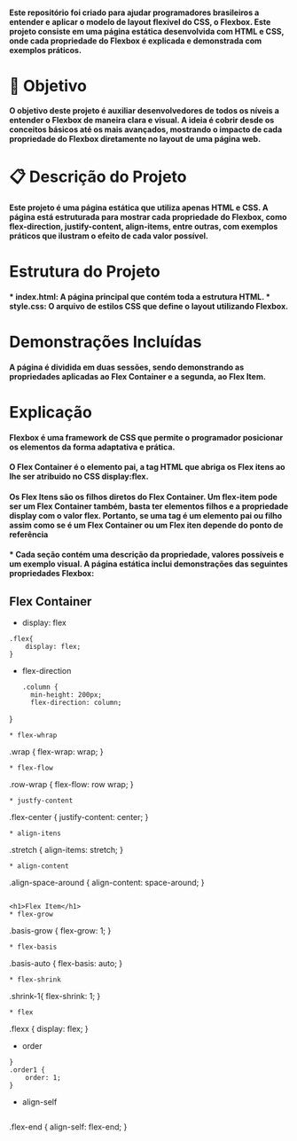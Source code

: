 <h4>Este repositório foi criado para ajudar programadores brasileiros a entender e aplicar o modelo de layout flexível do CSS, o Flexbox. Este projeto consiste em uma página estática desenvolvida com HTML e CSS, onde cada propriedade do Flexbox é explicada e demonstrada com exemplos práticos.</h4>

<h1>🎯 Objetivo</h1>
<h4>O objetivo deste projeto é auxiliar desenvolvedores de todos os níveis a entender o Flexbox de maneira clara e visual. A ideia é cobrir desde os conceitos básicos até os mais avançados, mostrando o impacto de cada propriedade do Flexbox diretamente no layout de uma página web.</h4>
<h1>📋 Descrição do Projeto</h1>
<h4>Este projeto é uma página estática que utiliza apenas HTML e CSS. A página está estruturada para mostrar cada propriedade do Flexbox, como flex-direction, justify-content, align-items, entre outras, com exemplos práticos que ilustram o efeito de cada valor possível.</h4>

<h1>Estrutura do Projeto</h1>
<h4>* index.html: A página principal que contém toda a estrutura HTML.
* style.css: O arquivo de estilos CSS que define o layout utilizando Flexbox.</h4>

<h1>Demonstrações Incluídas</h1>
<h4>A página é dividida em duas sessões, sendo demonstrando as propriedades aplicadas ao Flex Container e a segunda, ao Flex Item.</h4>

<h1>Explicação</h1>
<h4>Flexbox é uma framework de CSS que permite o programador posicionar os elementos da forma adaptativa e prática.</h4>  

<h4>O Flex Container é o elemento pai, a tag HTML que abriga os Flex itens ao lhe ser atribuido no CSS display:flex.</h4>

<h4>Os Flex Itens são os filhos diretos do Flex Container. Um flex-item pode ser um Flex Container também, basta ter elementos filhos e a propriedade display com o valor flex. Portanto, se uma tag é um elemento pai ou filho assim como se é um Flex Container ou um Flex iten depende do ponto de referência </h4>

<h4>* Cada seção contém uma descrição da propriedade, valores possíveis e um exemplo visual.
A página estática inclui demonstrações  das seguintes propriedades Flexbox:</h4>

<h2>Flex Container</h2>
  
* display: flex
```
.flex{
    display: flex;
}
```
* flex-direction
  ```
  .column {
	min-height: 200px;
	flex-direction: column;
}
```
* flex-whrap
```
.wrap {
	flex-wrap: wrap;
}

```
* flex-flow
```
.row-wrap {
	flex-flow: row wrap;
}
```
* justfy-content
```
.flex-center {
	justify-content: center;
}
```
* align-itens
```
.stretch {
	align-items: stretch;
}
```
* align-content
```
.align-space-around {
	align-content: space-around;
}
```

<h1>Flex Item</h1>
* flex-grow
```
.basis-grow {
	flex-grow: 1;
}
```
* flex-basis
```
.basis-auto {
	flex-basis: auto;
}
```
* flex-shrink
```
.shrink-1{
flex-shrink: 1;
}
```
* flex
```
.flexx {
	display: flex;
}
* order
```
}
.order1 {
	order: 1;
}
```
* align-self

```
```
.flex-end {
	align-self: flex-end;
}
```
